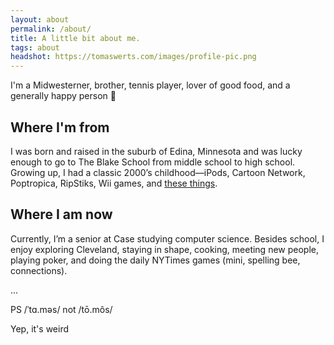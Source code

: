 ```yaml
---
layout: about
permalink: /about/
title: A little bit about me.
tags: about
headshot: https://tomaswerts.com/images/profile-pic.png
---
```

I'm a Midwesterner, brother, tennis player, lover of good food, and a generally happy person 🙂

## Where I'm from
I was born and raised in the suburb of Edina, Minnesota and was lucky enough to go to The Blake School from middle school to high school. Growing up, I had a classic 2000’s childhood—iPods, Cartoon Network, Poptropica, RipStiks, Wii games, and [these things](https://m.media-amazon.com/images/I/71gMwMu8IFL._AC_UF894,1000_QL80_.jpg).

## Where I am now
Currently, I’m a senior at Case studying computer science. Besides school, I enjoy exploring Cleveland, staying in shape, cooking, meeting new people, playing poker, and doing the daily NYTimes games (mini, spelling bee, connections).

...

PS
/ˈtɑ.məs/ not /tō.môs/

Yep, it's weird